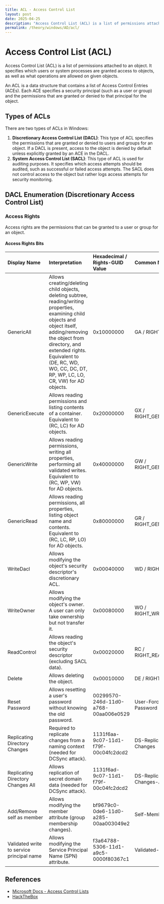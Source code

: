 ```yaml
---
title: ACL - Access Control List
layout: post
date: 2025-04-25
description: "Access Control List (ACL) is a list of permissions attached to an object. It specifies which users or system processes are granted access to objects, as well as what operations are allowed on given objects."
permalink: /theory/windows/AD/acl/
---
```


# Access Control List (ACL)
Access Control List (ACL) is a list of permissions attached to an object. It specifies which users or system processes are granted access to objects, as well as what operations are allowed on given objects.

An ACL is a data structure that contains a list of Access Control Entries (ACEs). Each ACE specifies a security principal (such as a user or group) and the permissions that are granted or denied to that principal for the object.

## Types of ACLs
There are two types of ACLs in Windows:
1. **Discretionary Access Control List (DACL)**: This type of ACL specifies the permissions that are granted or denied to users and groups for an object. If a DACL is present, access to the object is denied by default unless explicitly granted by an ACE in the DACL.
2. **System Access Control List (SACL)**: This type of ACL is used for auditing purposes. It specifies which access attempts should be audited, such as successful or failed access attempts. The SACL does not control access to the object but rather logs access attempts for security monitoring.

## DACL Enumeration (Discretionary Access Control List)

### Access Rights
Access rights are the permissions that can be granted to a user or group for an object. 
#### Access Rights Bits

| Display Name | Interpretation | Hexadecimal / Rights-GUID Value | Common Name |
|:-------------|:----------------|:-------------------------------|:------------|
| GenericAll | Allows creating/deleting child objects, deleting subtree, reading/writing properties, examining child objects and object itself, adding/removing the object from directory, and extended rights. Equivalent to (DE, RC, WD, WO, CC, DC, DT, RP, WP, LC, LO, CR, VW) for AD objects. | 0x10000000 | GA / RIGHT_GENERIC_ALL |
| GenericExecute | Allows reading permissions and listing contents of a container. Equivalent to (RC, LC) for AD objects. | 0x20000000 | GX / RIGHT_GENERIC_EXECUTE |
| GenericWrite | Allows reading permissions, writing all properties, performing all validated writes. Equivalent to (RC, WP, VW) for AD objects. | 0x40000000 | GW / RIGHT_GENERIC_WRITE |
| GenericRead | Allows reading permissions, all properties, listing object name and contents. Equivalent to (RC, LC, RP, LO) for AD objects. | 0x80000000 | GR / RIGHT_GENERIC_READ |
| WriteDacl | Allows modifying the object's security descriptor's discretionary ACL. | 0x00040000 | WD / RIGHT_WRITE_DAC |
| WriteOwner | Allows modifying the object's owner. A user can only take ownership but not transfer it. | 0x00080000 | WO / RIGHT_WRITE_OWNER |
| ReadControl | Allows reading the object's security descriptor (excluding SACL data). | 0x00020000 | RC / RIGHT_READ_CONTROL |
| Delete | Allows deleting the object. | 0x00010000 | DE / RIGHT_DELETE |
| Reset Password | Allows resetting a user's password without knowing the old password. | 00299570-246d-11d0-a768-00aa006e0529 | User-Force-Change-Password |
| Replicating Directory Changes | Required to replicate changes from a naming context (needed for DCSync attack). | 1131f6aa-9c07-11d1-f79f-00c04fc2dcd2 | DS-Replication-Get-Changes |
| Replicating Directory Changes All | Allows replication of secret domain data (needed for DCSync attack). | 1131f6ad-9c07-11d1-f79f-00c04fc2dcd2 | DS-Replication-Get-Changes-All |
| Add/Remove self as member | Allows modifying the member attribute (group membership changes). | bf9679c0-0de6-11d0-a285-00aa003049e2 | Self-Membership |
| Validated write to service principal name | Allows modifying the Service Principal Name (SPN) attribute. | f3a64788-5306-11d1-a9c5-0000f80367c1 | Validated-SPN |

## References
- [Microsoft Docs - Access Control Lists](https://learn.microsoft.com/en-us/windows/win32/secmgr/access-control-lists)
- [HackTheBox](https://www.academy.hackthebox.com)
